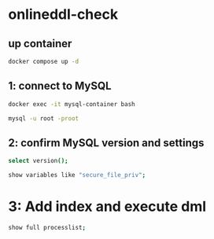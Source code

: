 # onlineddl-check
## up container
```bash
docker compose up -d
```

## 1: connect to MySQL
```bash
docker exec -it mysql-container bash
```

```bash
mysql -u root -proot
```

## 2: confirm MySQL version and settings
```bash
select version();
```

```bash
show variables like "secure_file_priv";
```

# 3: Add index and execute dml

```bash
show full processlist;
```